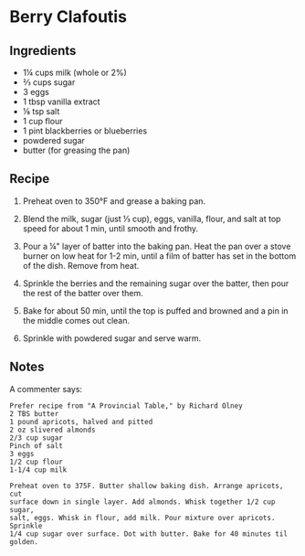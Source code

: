 Berry Clafoutis
====

Ingredients
----
- 1¼ cups milk (whole or 2%)
- ⅔ cups sugar
- 3 eggs
- 1 tbsp vanilla extract
- ⅛ tsp salt
- 1 cup flour
- 1 pint blackberries or blueberries
- powdered sugar
- butter (for greasing the pan)

Recipe
----
1. Preheat oven to 350°F and grease a baking pan.

2. Blend the milk, sugar (just ⅓ cup), eggs, vanilla, flour, and salt at top 
   speed for about 1 min, until smooth and frothy.

3. Pour a ¼" layer of batter into the baking pan.  Heat the pan over a stove 
   burner on low heat for 1-2 min, until a film of batter has set in the bottom 
   of the dish.  Remove from heat.

4. Sprinkle the berries and the remaining sugar over the batter, then pour the 
   rest of the batter over them.

5. Bake for about 50 min, until the top is puffed and browned and a pin in the 
   middle comes out clean.

6. Sprinkle with powdered sugar and serve warm.

Notes
----
A commenter says:

    Prefer recipe from "A Provincial Table," by Richard Olney
    2 TBS butter
    1 pound apricots, halved and pitted
    2 oz slivered almonds
    2/3 cup sugar
    Pinch of salt
    3 eggs
    1/2 cup flour
    1-1/4 cup milk

    Preheat oven to 375F. Butter shallow baking dish. Arrange apricots, cut 
    surface down in single layer. Add almonds. Whisk together 1/2 cup sugar, 
    salt, eggs. Whisk in flour, add milk. Pour mixture over apricots. Sprinkle 
    1/4 cup sugar over surface. Dot with butter. Bake for 40 minutes til 
    golden.
